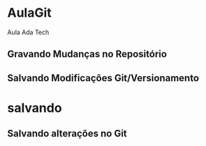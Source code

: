 # AulaGit
Aula Ada Tech

## Gravando Mudanças no Repositório

## Salvando Modificações Git/Versionamento
# salvando

## Salvando alterações no Git




